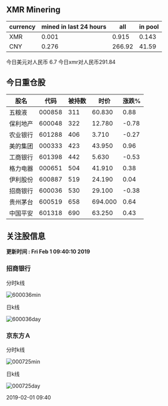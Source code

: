 ## XMR Minering

|currency|mined in last 24 hours|all|in pool|
|---|---|---|---|
|XMR|0.001|0.915|0.143|
|CNY|0.276|266.92|41.59|

今日美元对人民币 6.7	今日xmr对人民币291.84


## 今日重仓股 

|股名|代码|被持数|时价|涨跌%|
|---|---|---|---|---|
|五粮液|000858|311|60.830|0.88|
|保利地产|600048|322|12.780|-0.78|
|农业银行|601288|406|3.710|-0.27|
|美的集团|000333|423|43.950|0.96|
|工商银行|601398|442|5.630|-0.53|
|格力电器|000651|504|41.910|0.38|
|伊利股份|600887|519|24.190|0.04|
|招商银行|600036|530|29.100|-0.38|
|贵州茅台|600519|658|694.000|0.64|
|中国平安|601318|690|63.250|0.43|

## 关注股信息
**更新时间 : Fri Feb  1 09:40:10 2019**
### 招商银行 
分时k线

![600036min](http://image.sinajs.cn/newchart/min/n/sh600036.gif)

日k线

![600036day](http://image.sinajs.cn/newchart/daily/n/sh600036.gif)

### 京东方Ａ 
分时k线

![000725min](http://image.sinajs.cn/newchart/min/n/sz000725.gif)

日k线

![000725day](http://image.sinajs.cn/newchart/daily/n/sz000725.gif)

2019-02-01 09:40